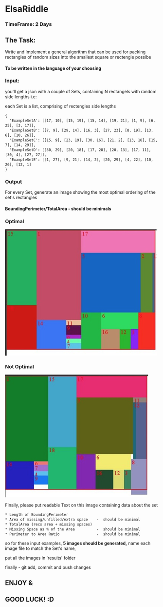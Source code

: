 # ElsaRiddle

### TimeFrame: 2 Days

## The Task:
Write and Implement a general algorithm that can be used for packing rectangles of random sizes into the smallest square or rectengle possibe
#### To be written in the language of your choosing

### Input:
you'll get a json with a couple of Sets, containing N rectangels with random side lengths i.e:

each Set is a list, comprising of rectengles side lengths

    {
      'ExampleSetA': [[17, 10], [15, 19], [15, 14], [19, 21], [1, 9], [6, 25], [3, 17]],
      'ExampleSetB': [[7, 9], [29, 14], [16, 3], [27, 23], [8, 19], [13, 6], [10, 26]], 
      'ExampleSetC': [[15, 9], [23, 19], [30, 16], [21, 2], [13, 18], [15, 7], [14, 29]], 
      'ExampleSetD': [[30, 29], [20, 18], [17, 28], [20, 13], [17, 11], [30, 4], [27, 27]], 
      'ExampleSetE': [[1, 27], [9, 21], [14, 2], [20, 29], [4, 22], [10, 26], [12, 1]
    }
    
### Output
For every Set, generate an image showing the most optimal ordering of the set's rectangles
#### BoundingPerimeter/TotalArea - should be minimals

### Optimal
![](img/optimal.png)
### Not Optimal
![](img/not_optimal.png)

Finally, please put readable Text on this image containing data about the set

    * Length of BoundingPerimeter             
    * Area of missing/unfilled/extra space    -  should be minimal
    * TotalArea (recs area + missing spaces)  
    * Missing Space as % of the Area          -  should be minimal
    * Perimeter to Area Ratio                 -  should be minimal

so for these input examples, <b>5 images should be generated,</b>
name each image file to match the Set's name,

put all the images in 'results' folder

finally - git add, commit and push changes

## ENJOY & 
## GOOD LUCK! :D
